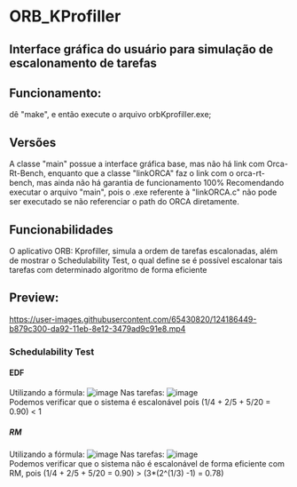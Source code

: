 # ORB_KProfiller

## Interface gráfica do usuário para simulação de escalonamento de tarefas
## Funcionamento: 
dê "make", e então execute o arquivo orbKprofiller.exe; 
## Versões
A classe "main" possue a interface gráfica base, mas não há link com Orca-Rt-Bench, enquanto que a classe "linkORCA" faz o link com o orca-rt-bench, mas ainda não há garantia de funcionamento 100%
Recomendando executar o arquivo "main", pois o .exe referente à "linkORCA.c" não pode ser executado se não referenciar o path do ORCA diretamente.
## Funcionabilidades
O aplicativo ORB: Kprofiller, simula a ordem de tarefas escalonadas, além de mostrar o Schedulability Test, o qual define se é possível escalonar tais tarefas com determinado algoritmo de forma eficiente
## Preview:  
https://user-images.githubusercontent.com/65430820/124186449-b879c300-da92-11eb-8e12-3479ad9c91e8.mp4
### Schedulability Test 
#### EDF
Utilizando a fórmula:
![image](https://user-images.githubusercontent.com/65430820/123334625-befbbe00-d519-11eb-8ffd-5b4fef83ab7b.png)
Nas tarefas: ![image](https://user-images.githubusercontent.com/65430820/123334724-e2bf0400-d519-11eb-8b99-099002e964b4.png)\
Podemos verificar que o sistema é escalonável pois (1/4 + 2/5 + 5/20 = 0.90) < 1
##### RM
Utilizando a fórmula: 
![image](https://user-images.githubusercontent.com/65430820/123680530-346bd500-d81f-11eb-8d37-20a8333ffcbb.png)
Nas tarefas: ![image](https://user-images.githubusercontent.com/65430820/123334724-e2bf0400-d519-11eb-8b99-099002e964b4.png)\
Podemos verificar que o sistema  não é escalonável de forma eficiente com RM, pois (1/4 + 2/5 + 5/20 = 0.90) > (3*(2^(1/3) -1) = 0.78)


